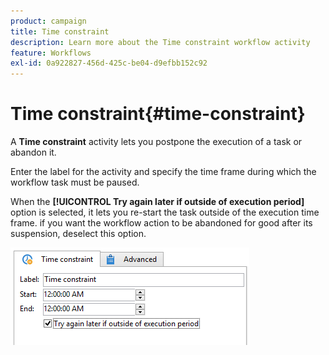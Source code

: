 ```yaml
---
product: campaign
title: Time constraint
description: Learn more about the Time constraint workflow activity
feature: Workflows
exl-id: 0a922827-456d-425c-be04-d9efbb152c92
---
```

# Time constraint{#time-constraint}

A **Time constraint** activity lets you postpone the execution of a task or abandon it.

Enter the label for the activity and specify the time frame during which the workflow task must be paused.

When the **[!UICONTROL Try again later if outside of execution period]** option is selected, it lets you re-start the task outside of the execution time frame. if you want the workflow action to be abandoned for good after its suspension, deselect this option.

![](assets/s_user_scheduled_wait.png)
